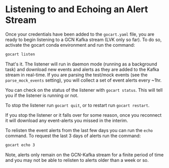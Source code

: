 # Listening to and Echoing an Alert Stream

Once your credentials have been added to the `gocart.yaml` file, you are ready to begin listening to a GCN Kafka stream (LVK only so far). To do so, activate the gocart conda environment and run the command:

```bash
gocart listen
```

That's it. The listener will run in daemon mode (running as a background task) and download new events and alerts as they are added to the Kafka stream in real-time. If you are parsing the test/mock events (see the `parse_mock_events` setting), you will collect a set of event alerts every ~1hr.

You can check on the status of the listener with `gocart status`. This will tell you if the listener is running or not.

To stop the listener run `gocart quit`, or to restart run `gocart restart`.

If you stop the listener or it falls over for some reason, once you reconnect it will download any event-alerts you missed in the interim. 

To relisten the event alerts from the last few days you can run the `echo` command. To request the last 3 days of alerts run the command:

```bash
gocart echo 3
```

Note, alerts only remain on the GCN-Kafka stream for a finite period of time and you may not be able to relisten to alerts older than a week or so.
